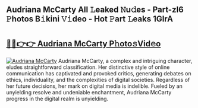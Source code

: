 ## Audriana McCarty All 𝙻eaked 𝙽u𝚍es - Part-zl6 𝙿hotos B𝚒kini 𝚅𝚒deo - Hot 𝙿art 𝙻eaks 1GIrA

# <h2><a href="http://ld09gu1.urlbe.top/?page=Audriana+McCarty">🔗🔗👉👉 Audriana McCarty P𝚑oto𝚜Vid𝚎o</a></h2>

[![Audriana McCarty](https://i.imgur.com/eBuTRDB.gif)](http://ld09gu1.urlbe.top/?page=Audriana+McCarty)
Audriana McCarty, a complex and intriguing character, eludes straightforward classification. Her distinctive style of online communication has captivated and provoked critics, generating debates on ethics, individuality, and the complexities of digital societies. Regardless of her future decisions, her mark on digital media is indelible. Fueled by an unyielding resolve and undeniable enchantment, Audriana McCarty progress in the digital realm is unyielding.
